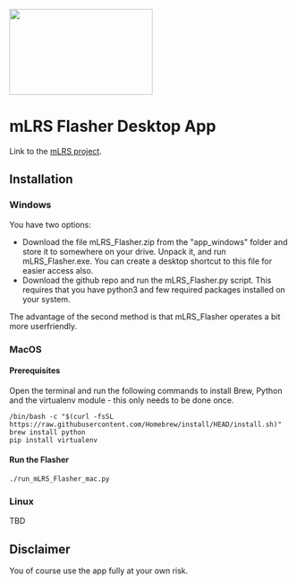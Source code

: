 <p align="left"><a href="https://raw.githubusercontent.com/olliw42/mLRS-docu/master/logos/mLRS_logo_long_w_slogan_1280x768.png"><img src="https://raw.githubusercontent.com/olliw42/mLRS-docu/master/logos/mLRS_logo_long_w_slogan_1280x768.png" align="center" height="153" width="256" ></a>

# mLRS Flasher Desktop App #

Link to the [mLRS project](https://github.com/olliw42/mLRS).


## Installation ##

### Windows ###

You have two options:
- Download the file mLRS_Flasher.zip from the "app_windows" folder and store it to somewhere on your drive. Unpack it, and run mLRS_Flasher.exe. You can create a desktop shortcut to this file for easier access also. 
- Download the github repo and run the mLRS_Flasher.py script. This requires that you have python3 and few required packages installed on your system.

The advantage of the second method is that mLRS_Flasher operates a bit more userfriendly.

### MacOS ###

#### Prerequisites ####

Open the terminal and run the following commands to install Brew, Python and the virtualenv module - this only needs to be done once.

``` 
/bin/bash -c "$(curl -fsSL https://raw.githubusercontent.com/Homebrew/install/HEAD/install.sh)"
brew install python
pip install virtualenv 
```

#### Run the Flasher ####

````
./run_mLRS_Flasher_mac.py
````

### Linux ###

TBD


## Disclaimer ##

You of course use the app fully at your own risk.


